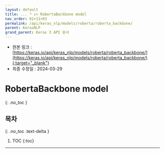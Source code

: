 ```yaml
---
layout: default
title: ... └ c> RobertaBackbone model
nav_order: 01+11+03
permalink: /api/keras_nlp/models/roberta/roberta_backbone/
parent: KerasNLP
grand_parent: Keras 3 API 문서
---
```


* 원본 링크 : [https://keras.io/api/keras_nlp/models/roberta/roberta_backbone/](https://keras.io/api/keras_nlp/models/roberta/roberta_backbone/){:target="_blank"}
* 최종 수정일 : 2024-03-29

# RobertaBackbone model
{: .no_toc }

## 목차
{: .no_toc .text-delta }

1. TOC
{:toc}

---
